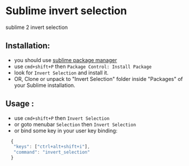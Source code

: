 Sublime invert selection
===============================

sublime 2 invert selection

## Installation:

 - you should use [sublime package manager][0]
 - use `cmd+shift+P` then `Package Control: Install Package`
 - look for `Invert Selection` and install it.
 - OR, Clone or unpack to "Invert Selection" folder inside "Packages" of your Sublime installation.

## Usage :

 - use `cmd+shift+P` then `Invert Selection`
 - or goto menubar `Selection` then `Invert Selection`
 - or bind some key in your user key binding:

  ```js
    {
	 "keys": ["ctrl+alt+shift+i"],
	 "command": "invert_selection"
	}
  ```

 [0]: http://wbond.net/sublime_packages/package_control
